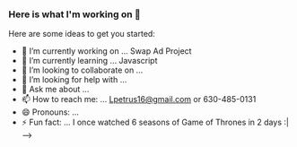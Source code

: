 ### Here is what I'm working on 👋



Here are some ideas to get you started:

- 🔭 I’m currently working on ... Swap Ad Project
- 🌱 I’m currently learning ... Javascript
- 👯 I’m looking to collaborate on ...
- 🤔 I’m looking for help with ...
- 💬 Ask me about ...
- 📫 How to reach me: ... Lpetrus16@gmail.com or 630-485-0131
- 😄 Pronouns: ...
- ⚡ Fun fact: ... I once watched 6 seasons of Game of Thrones in 2 days :|
-->
